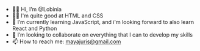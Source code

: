 - 🐱‍👤 Hi, I’m @Lobinia
- 🐱‍👓 I'm quite good at HTML and CSS
- 🐾 I’m currently learning JavaScript, and i'm looking forward to also learn React and Python
- 🍕 I’m looking to collaborate on everything that I can to develop my skills
- 📫 How to reach me: mayajuris@gmail.com

<!---
Lobinia/Lobinia is a ✨ special ✨ repository because its `README.md` (this file) appears on your GitHub profile.
You can click the Preview link to take a look at your changes.
--->
